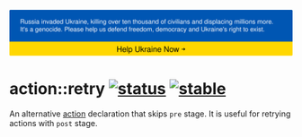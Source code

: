 [![Stand With Ukraine](https://raw.githubusercontent.com/vshymanskyy/StandWithUkraine/main/banner2-direct.svg)](https://stand-with-ukraine.pp.ua)

# action::retry [![status](https://github.com/Youloveit-Org/wretry.action/actions/workflows/wRetryActionPublish.yml/badge.svg)](https://github.com/Youloveit-Org/wretry.action/actions/workflows/wRetryActionPublish.yml) [![stable](https://img.shields.io/badge/stability-stable-brightgreen.svg)](https://github.com/emersion/stability-badges#stable)

An alternative [action](../Readme.md) declaration that skips `pre` stage. It is useful for retrying actions with `post` stage.
